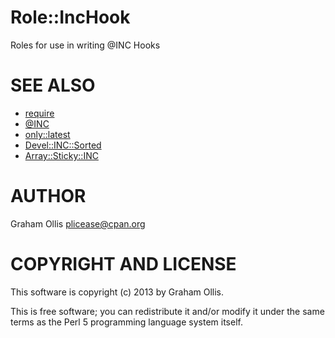 # Role::IncHook

Roles for use in writing @INC Hooks

# SEE ALSO

- [require](http://search.cpan.org/perldoc?perlfunc\#require)
- [@INC](http://search.cpan.org/perldoc?perlvar\#INC)
- [only::latest](http://search.cpan.org/perldoc?only::latest)
- [Devel::INC::Sorted](http://search.cpan.org/perldoc?Devel::INC::Sorted)
- [Array::Sticky::INC](http://search.cpan.org/perldoc?Array::Sticky::INC)

# AUTHOR

Graham Ollis <plicease@cpan.org>

# COPYRIGHT AND LICENSE

This software is copyright (c) 2013 by Graham Ollis.

This is free software; you can redistribute it and/or modify it under
the same terms as the Perl 5 programming language system itself.
